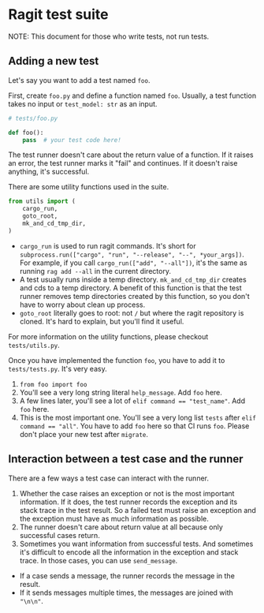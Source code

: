 # Ragit test suite

NOTE: This document for those who write tests, not run tests.

## Adding a new test

Let's say you want to add a test named `foo`.

First, create `foo.py` and define a function named `foo`. Usually, a test function takes no input or `test_model: str` as an input.

```py
# tests/foo.py

def foo():
    pass  # your test code here!
```

The test runner doesn't care about the return value of a function. If it raises an error, the test runner marks it "fail" and continues. If it doesn't raise anything, it's successful.

There are some utility functions used in the suite.

```py
from utils import (
    cargo_run,
    goto_root,
    mk_and_cd_tmp_dir,
)
```

- `cargo_run` is used to run ragit commands. It's short for `subprocess.run(["cargo", "run", "--release", "--", *your_args])`. For example, if you call `cargo_run(["add", "--all"])`, it's the same as running `rag add --all` in the current directory.
- A test usually runs inside a temp directory. `mk_and_cd_tmp_dir` creates and cds to a temp directory. A benefit of this function is that the test runner removes temp directories created by this function, so you don't have to worry about clean up process.
- `goto_root` literally goes to root: not `/` but where the ragit repository is cloned. It's hard to explain, but you'll find it useful.

For more information on the utility functions, please checkout `tests/utils.py`.

Once you have implemented the function `foo`, you have to add it to `tests/tests.py`. It's very easy.

1. `from foo import foo`
2. You'll see a very long string literal `help_message`. Add `foo` here.
3. A few lines later, you'll see a lot of `elif command == "test_name"`. Add `foo` here.
4. This is the most important one. You'll see a very long list `tests` after `elif command == "all"`. You have to add `foo` here so that CI runs `foo`. Please don't place your new test after `migrate`.

## Interaction between a test case and the runner

There are a few ways a test case can interact with the runner.

1. Whether the case raises an exception or not is the most important information. If it does, the test runner records the exception and its stack trace in the test result. So a failed test must raise an exception and the exception must have as much information as possible.
2. The runner doesn't care about return value at all because only successful cases return.
3. Sometimes you want information from successful tests. And sometimes it's difficult to encode all the information in the exception and stack trace. In those cases, you can use `send_message`.
  - If a case sends a message, the runner records the message in the result.
  - If it sends messages multiple times, the messages are joined with `"\n\n"`.
